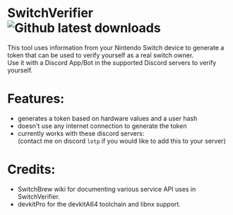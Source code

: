 # SwitchVerifier ![Github latest downloads](https://img.shields.io/github/downloads/LotP1/SwitchVerifier/total.svg)

This tool uses information from your Nintendo Switch device to generate a token that can be used to verify yourself as a real switch owner.<br>
Use it with a Discord App/Bot in the supported Discord servers to verify yourself.

# Features:
 - generates a token based on hardware values and a user hash
 - doesn't use any internet connection to generate the token
 - currently works with these discord servers: <br>
 (contact me on discord `lotp` if you would like to add this to your server)

# Credits:
- SwitchBrew wiki for documenting various service API uses in SwitchVerifier.
- devkitPro for the devkitA64 toolchain and libnx support.
